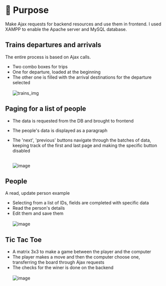 # 🎯 Purpose
  Make Ajax requests for backend resources and use them in frontend. I used XAMPP to enable the Apache server and MySQL database.
  ## Trains departures and arrivals
   The entire process is based on Ajax calls.
  * Two combo boxes for trips
  * One for departure, loaded at the beginning
  * The other one is filled with the arrival destinations for the departure selected<br><br>
![trains_img](https://github.com/Alexandra7a/Web/assets/63046754/190721d1-a4ac-47dd-bdc3-f8b1f4a6f667)

## Paging for a list of people
* The data is requested from the DB and brought to frontend
* The people's data is displayed as a paragraph
* The 'next', 'previous' buttons navigate through the batches of data, keeping track of the first and last page and making the specific button disabled<br><br>

  ![image](https://github.com/Alexandra7a/Web/assets/63046754/9c55489b-0e94-4a77-93ec-b5d3d650ee3f)

## People
A read, update person example
* Selecting from a list of IDs, fields are completed with specific data
* Read the person's details
* Edit them and save them<br><br>
![image](https://github.com/Alexandra7a/Web/assets/63046754/23aa2d12-9094-4b63-b2a0-9c3610f7f86f)

## Tic Tac Toe
* A matrix 3x3 to make a game between the player and the computer
* The player makes a move and then the computer choose one, transferring the board through Ajax requests
* The checks for the winer is done on the backend<br><br>
![image](https://github.com/Alexandra7a/Web/assets/63046754/66454f42-a185-4f1b-ade4-7339532b166b)
